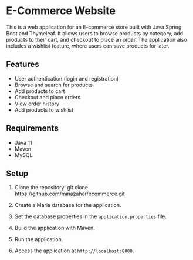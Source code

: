 # E-Commerce Website

This is a web application for an E-commerce store built with Java Spring Boot and Thymeleaf. It allows users to browse products by category, add products to their cart, and checkout to place an order. The application also includes a wishlist feature, where users can save products for later.
## Features

- User authentication (login and registration)
- Browse and search for products
- Add products to cart
- Checkout and place orders
- View order history
- Add products to wishlist

## Requirements

- Java 11
- Maven
- MySQL

## Setup

1. Clone the repository:
git clone https://github.com/minazaher/ecommerce.git

2. Create a Maria database for the application.

3. Set the database properties in the `application.properties` file.

4. Build the application with Maven.

5. Run the application.

6. Access the application at `http://localhost:8080`.




